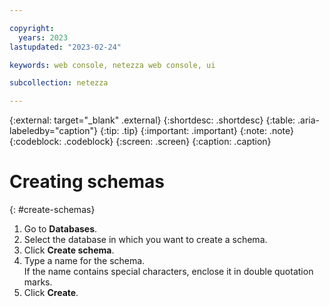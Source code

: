 ```yaml
---

copyright:
  years: 2023
lastupdated: "2023-02-24"

keywords: web console, netezza web console, ui

subcollection: netezza

---
```


{:external: target="_blank" .external}
{:shortdesc: .shortdesc}
{:table: .aria-labeledby="caption"}
{:tip: .tip}
{:important: .important}
{:note: .note}
{:codeblock: .codeblock}
{:screen: .screen}
{:caption: .caption}

# Creating schemas
{: #create-schemas}

1. Go to **Databases**.
1. Select the database in which you want to create a schema.
1. Click **Create schema**.
1. Type a name for the schema.  
   If the name contains special characters, enclose it in double quotation marks.
1. Click **Create**.